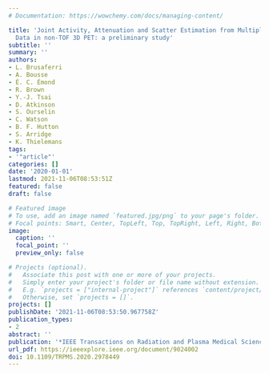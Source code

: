 ```yaml
---
# Documentation: https://wowchemy.com/docs/managing-content/

title: 'Joint Activity, Attenuation and Scatter Estimation from Multiple Energy Window
  Data in non-TOF 3D PET: a preliminary study'
subtitle: ''
summary: ''
authors:
- L. Brusaferri
- A. Bousse
- É. C. Émond
- R. Brown
- Y.-J. Tsai
- D. Atkinson
- S. Ourselin
- C. Watson
- B. F. Hutton
- S. Arridge
- K. Thielemans
tags:
- '"article"'
categories: []
date: '2020-01-01'
lastmod: 2021-11-06T08:53:51Z
featured: false
draft: false

# Featured image
# To use, add an image named `featured.jpg/png` to your page's folder.
# Focal points: Smart, Center, TopLeft, Top, TopRight, Left, Right, BottomLeft, Bottom, BottomRight.
image:
  caption: ''
  focal_point: ''
  preview_only: false

# Projects (optional).
#   Associate this post with one or more of your projects.
#   Simply enter your project's folder or file name without extension.
#   E.g. `projects = ["internal-project"]` references `content/project/deep-learning/index.md`.
#   Otherwise, set `projects = []`.
projects: []
publishDate: '2021-11-06T08:53:50.967758Z'
publication_types:
- 2
abstract: ''
publication: '*IEEE Transactions on Radiation and Plasma Medical Sciences*'
url_pdf: https://ieeexplore.ieee.org/document/9024002
doi: 10.1109/TRPMS.2020.2978449
---
```

